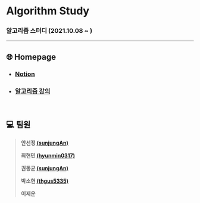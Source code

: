 # Algorithm Study

### 알고리즘 스터디 (2021.10.08 ~ )

---

## :globe_with_meridians: Homepage

* ### [Notion](https://www.notion.so/Algorithm-762b5e5db9ee4d3ea423b7db2f30fa21)

* ### [알고리즘 강의](https://www.youtube.com/playlist?list=PLRx0vPvlEmdDHxCvAQS1_6XV4deOwfVrz)

<br>

## :computer: 팀원 

> **안선정 [(sunjungAn)](https://github.com/sunjungAn)**
>
> **최현민 [(hyunmin0317)](https://github.com/hyunmin0317?tab=repositories)**
>
> **권동균 [(sunjungAn)](https://github.com/Kwondongkyun)**
>
> **박소현 [(thgus5335)](https://github.com/thgus5335)** 
>
> **이제운**

